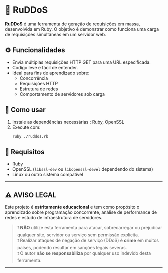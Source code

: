 # 🚨 RuDDoS

**RuDDoS** é uma ferramenta de geração de requisições em massa, desenvolvida em Ruby. O objetivo é demonstrar como funciona uma carga de requisições simultâneas em um servidor web.

## ⚙️ Funcionalidades

- Envia múltiplas requisições HTTP GET para uma URL especificada.
- Código leve e fácil de entender.
- Ideal para fins de aprendizado sobre:
  - Concorrência
  - Requisições HTTP
  - Estrutura de redes
  - Comportamento de servidores sob carga

## 🚀 Como usar

1. Instale as dependências necessárias : Ruby, OpenSSL
2. Execute com:
   ```bash
   ruby ./ruddos.rb
   ```

## 📄 Requisitos

- Ruby
- OpenSSL (`libssl-dev` ou `libopenssl-devel` dependendo do sistema)
- Linux ou outro sistema compatível

---

## ⚠️ AVISO LEGAL

Este projeto é **estritamente educacional** e tem como propósito o aprendizado sobre programação concorrente, análise de performance de redes e estudo de infraestrutura de servidores.

> ❗ **NÃO** utilize esta ferramenta para atacar, sobrecarregar ou prejudicar qualquer site, servidor ou serviço sem permissão explícita.  
> ❗ Realizar ataques de negação de serviço (DDoS) é **crime** em muitos países, podendo resultar em sanções legais severas.  
> ❗ O autor **não se responsabiliza** por qualquer uso indevido desta ferramenta.


---
